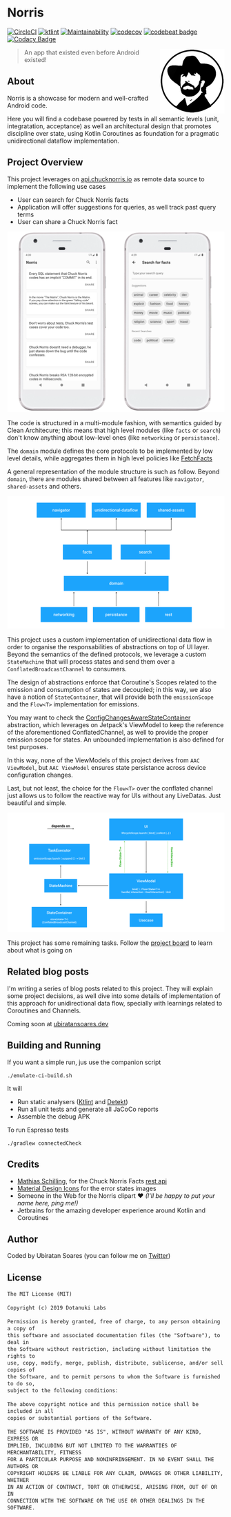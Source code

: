 # Norris
[![CircleCI](https://circleci.com/gh/dotanuki-labs/norris/tree/master.svg?style=svg)](https://circleci.com/gh/dotanuki-labs/norris/tree/master) [![ktlint](https://img.shields.io/badge/code%20style-%E2%9D%A4-FF4081.svg)](https://ktlint.github.io/) [![Maintainability](https://api.codeclimate.com/v1/badges/42704b7b56bbdba33b99/maintainability)](https://codeclimate.com/github/dotanuki-labs/norris/maintainability) [![codecov](https://codecov.io/gh/dotanuki-labs/norris/branch/master/graph/badge.svg)](https://codecov.io/gh/dotanuki-labs/norris) [![codebeat badge](https://codebeat.co/badges/23b02036-2aaf-4325-a856-add0e46d6832)](https://codebeat.co/projects/github-com-dotanuki-labs-norris-master) [![Codacy Badge](https://api.codacy.com/project/badge/Grade/b1d3c2abc602421680d2324045b9829a)](https://www.codacy.com/app/ubiratansoares/norris?utm_source=github.com&amp;utm_medium=referral&amp;utm_content=dotanuki-labs/norris&amp;utm_campaign=Badge_Grade)

<img src=".github/norris-logo.png" 
alt="Norris logo" title="The logo himself" align="right" />

> An app that existed even before Android existed!

## About

Norris is a showcase for modern and well-crafted Android code. 

Here you will find a codebase powered by tests in all semantic levels (unit, integratation, acceptance) as well an architectural design that promotes discipline over state, using Kotlin Coroutines as foundation for a pragmatic unidirectional dataflow implementation.


## Project Overview

This project leverages on [api.chucknorris.io](https://api.chucknorris.io/) as remote data source to implement the following use cases

- User can search for Chuck Norris facts
- Application will offer suggestions for queries, as well track past query terms
- User can share a Chuck Norris fact

![showcase-norris](.github/showcase-norris.png)

The code is structured in a multi-module fashion, with semantics guided by Clean Architecure; this means that high level modules (like `facts` or `search`) don't know anything about low-level ones (like `networking` or `persistance`). 

The `domain` module defines the core protocols to be implemented by low level details, while aggregates them in high level policies like [FetchFacts](https://github.com/dotanuki-labs/norris/blob/master/domain/src/main/java/io/dotanuki/norris/domain/FetchFacts.kt)

A general representation of the module structure is such as follow. Beyond `domain`, there are modules shared between all features like `navigator`, `shared-assets` and others.

![module-structure](.github/module-structure.png)

This project uses a custom implementation of unidirectional data flow in order to organise the responsabilities of abstractions on top of UI layer. Beyond the semantics of the defined protocols, we leverage a custom `StateMachine` that will process states and send them over a `ConflatedBroadcastChannel` to consumers.

The design of abstractions enforce that Coroutine's Scopes related to the emission and consumption of states are decoupled; in this way, we also have a notion of `StateContainer`, that will provide both the `emissionScope` and the `Flow<T>` implementation for emissions. 

You may want to check the [ConfigChangesAwareStateContainer](https://github.com/dotanuki-labs/norris/blob/master/shared-utilities/src/main/java/io/dotanuki/norris/features/utilties/ConfigChangesAwareStateContainer.kt) abstraction, which leverages on Jetpack's ViewModel to keep the reference of the aforementioned ConflatedChannel, as well to provide the proper emission scope for states. An unbounded implementation is also defined for test purposes.

In this way, none of the ViewModels of this project derives from `AAC ViewModel`, but `AAC ViewModel` ensures state persistance across device configuration changes.

Last, but not least, the choice for the `Flow<T>` over the conflated channel just allows us to follow the reactive way for UIs without any LiveDatas. Just beautiful and simple.

![udf-architecture](.github/udf-architecture.png)



This project has some remaining tasks. Follow the [project board](https://github.com/dotanuki-labs/norris/projects/1) to learn about what is going on

## Related blog posts

I'm writing a series of blog posts related to this project. They will explain some project decisions, as well dive into some details of implementation of this approach for unidirectional data flow, specially with learnings related to Coroutines and Channels.

Coming soon at [ubiratansoares.dev](https://ubiratansoares.dev)

## Building and Running

If you want a simple run, jus use the companion script

```
./emulate-ci-build.sh
```

It will

- Run static analysers ([Ktlint](https://github.com/pinterest/ktlint) and [Detekt](https://arturbosch.github.io/detekt/))
- Run all unit tests and generate all JaCoCo reports
- Assemble the debug APK

To run Espresso tests

```
./gradlew connectedCheck
```

## Credits

- [Mathias Schilling](https://github.com/matchilling), for the Chuck Norris Facts [rest api](https://api.chucknorris.io/)
- [Material Design Icons](https://materialdesignicons.com/) for the error states images
- Someone in the Web for the Norris clipart ❤️ _(I'll be happy to put your name here, ping me!)_
- Jetbrains for the amazing developer experience around Kotlin and Coroutines

## Author

Coded by Ubiratan Soares (you can follow me on [Twitter](https://twitter.com/ubiratanfsoares))



## License

```
The MIT License (MIT)

Copyright (c) 2019 Dotanuki Labs

Permission is hereby granted, free of charge, to any person obtaining a copy of
this software and associated documentation files (the "Software"), to deal in
the Software without restriction, including without limitation the rights to
use, copy, modify, merge, publish, distribute, sublicense, and/or sell copies of
the Software, and to permit persons to whom the Software is furnished to do so,
subject to the following conditions:

The above copyright notice and this permission notice shall be included in all
copies or substantial portions of the Software.

THE SOFTWARE IS PROVIDED "AS IS", WITHOUT WARRANTY OF ANY KIND, EXPRESS OR
IMPLIED, INCLUDING BUT NOT LIMITED TO THE WARRANTIES OF MERCHANTABILITY, FITNESS
FOR A PARTICULAR PURPOSE AND NONINFRINGEMENT. IN NO EVENT SHALL THE AUTHORS OR
COPYRIGHT HOLDERS BE LIABLE FOR ANY CLAIM, DAMAGES OR OTHER LIABILITY, WHETHER
IN AN ACTION OF CONTRACT, TORT OR OTHERWISE, ARISING FROM, OUT OF OR IN
CONNECTION WITH THE SOFTWARE OR THE USE OR OTHER DEALINGS IN THE SOFTWARE.
```
